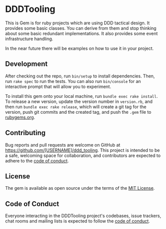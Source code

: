 # DDDTooling

This is Gem is for ruby projects which are using DDD tactical design. It provides some basic classes.
You can derive from them and stop thinking about some basic redundant implementations.
It also provides some event infrastructure handling.

In the near future there will be examples on how to use it in your project.

## Development

After checking out the repo, run `bin/setup` to install dependencies. Then, run `rake spec` to run the tests. You can also run `bin/console` for an interactive prompt that will allow you to experiment.

To install this gem onto your local machine, run `bundle exec rake install`. To release a new version, update the version number in `version.rb`, and then run `bundle exec rake release`, which will create a git tag for the version, push git commits and the created tag, and push the `.gem` file to [rubygems.org](https://rubygems.org).

## Contributing

Bug reports and pull requests are welcome on GitHub at https://github.com/[USERNAME]/ddd_tooling. This project is intended to be a safe, welcoming space for collaboration, and contributors are expected to adhere to the [code of conduct](https://github.com/[USERNAME]/ddd_tooling/blob/main/CODE_OF_CONDUCT.md).

## License

The gem is available as open source under the terms of the [MIT License](https://opensource.org/licenses/MIT).

## Code of Conduct

Everyone interacting in the DDDTooling project's codebases, issue trackers, chat rooms and mailing lists is expected to follow the [code of conduct](https://github.com/[USERNAME]/ddd_tooling/blob/main/CODE_OF_CONDUCT.md).
